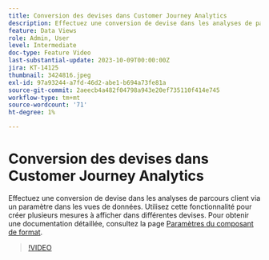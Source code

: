 ```yaml
---
title: Conversion des devises dans Customer Journey Analytics
description: Effectuez une conversion de devise dans les analyses de parcours client via un paramètre dans les vues de données. Utilisez cette fonctionnalité pour créer plusieurs mesures à afficher dans différentes devises.
feature: Data Views
role: Admin, User
level: Intermediate
doc-type: Feature Video
last-substantial-update: 2023-10-09T00:00:00Z
jira: KT-14125
thumbnail: 3424816.jpeg
exl-id: 97a93244-a7fd-46d2-abe1-b694a73fe81a
source-git-commit: 2aeecb4a482f04798a943e20ef735110f414e745
workflow-type: tm+mt
source-wordcount: '71'
ht-degree: 1%

---
```


# Conversion des devises dans Customer Journey Analytics

Effectuez une conversion de devise dans les analyses de parcours client via un paramètre dans les vues de données. Utilisez cette fonctionnalité pour créer plusieurs mesures à afficher dans différentes devises. Pour obtenir une documentation détaillée, consultez la page [Paramètres du composant de format](https://experienceleague.adobe.com/docs/analytics-platform/using/cja-dataviews/component-settings/format.html?lang=fr#currency).

>[!VIDEO](https://video.tv.adobe.com/v/3447526/?learn=on&captions=fre_fr)
